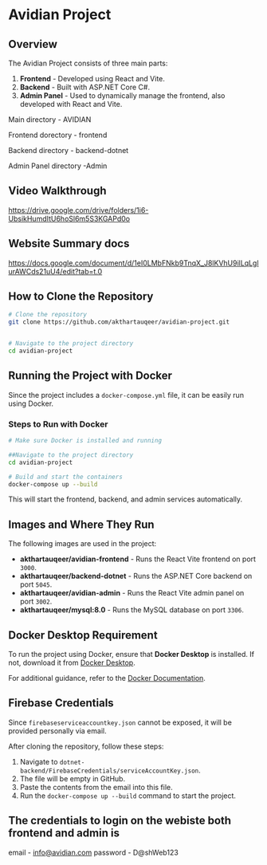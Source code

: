 # Avidian Project

## Overview
The Avidian Project consists of three main parts:

1. **Frontend** - Developed using React and Vite.
2. **Backend** - Built with ASP.NET Core C#.
3. **Admin Panel** - Used to dynamically manage the frontend, also developed with React and Vite.

Main directory - AVIDIAN

Frontend dorectory - frontend

Backend directory - backend-dotnet

Admin Panel directory -Admin

## Video Walkthrough
https://drive.google.com/drive/folders/1i6-UbsikHumdItU6hoSl6m5S3KGAPd0o

## Website Summary docs
https://docs.google.com/document/d/1eI0LMbFNkb9TnqX_J8lKVhU9ilLqLglurAWCds21uU4/edit?tab=t.0


## How to Clone the Repository
```sh
# Clone the repository
git clone https://github.com/akthartauqeer/avidian-project.git


# Navigate to the project directory
cd avidian-project
```

## Running the Project with Docker
Since the project includes a `docker-compose.yml` file, it can be easily run using Docker.

### **Steps to Run with Docker**
```sh
# Make sure Docker is installed and running

##Navigate to the project directory
cd avidian-project

# Build and start the containers
docker-compose up --build
```

This will start the frontend, backend, and admin services automatically.

## Images and Where They Run
The following images are used in the project:
- **akthartauqeer/avidian-frontend** - Runs the React Vite frontend on port `3000`.
- **akthartauqeer/backend-dotnet** - Runs the ASP.NET Core backend on port `5045`.
- **akthartauqeer/avidian-admin** - Runs the React Vite admin panel on port `3002`.
- **akthartauqeer/mysql:8.0** - Runs the MySQL database on port `3306`.

## Docker Desktop Requirement
To run the project using Docker, ensure that **Docker Desktop** is installed. If not, download it from [Docker Desktop](https://www.docker.com/products/docker-desktop/).

For additional guidance, refer to the [Docker Documentation](https://docs.docker.com/get-docker/).

## Firebase Credentials
Since `firebaseserviceaccountkey.json` cannot be exposed, it will be provided personally via email. 

After cloning the repository, follow these steps:
1. Navigate to `dotnet-backend/FirebaseCredentials/serviceAccountKey.json`.
2. The file will be empty in GitHub.
3. Paste the contents from the email into this file.
4. Run the `docker-compose up --build` command to start the project.

## The credentials to login on the webiste both frontend and admin is 
email - info@avidian.com password - D@shWeb123


